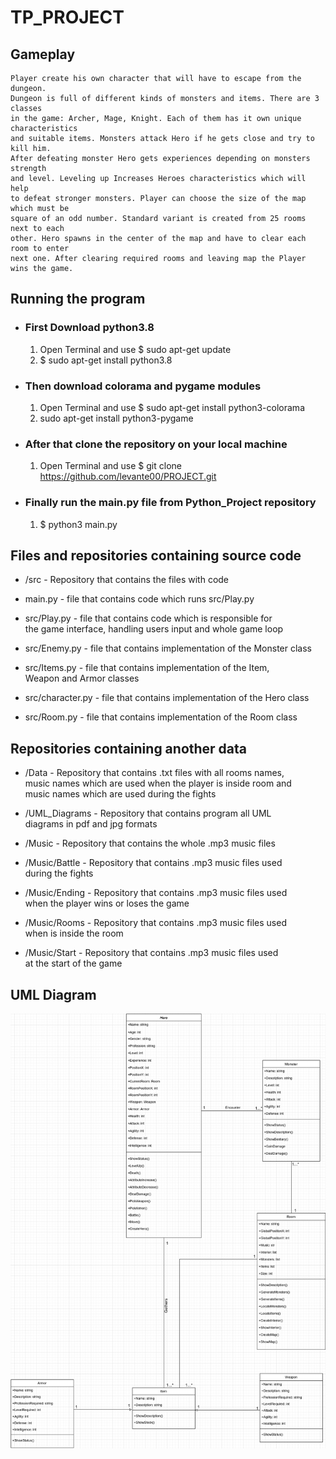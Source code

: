 # TP_PROJECT

## Gameplay
    Player create his own character that will have to escape from the dungeon.    
    Dungeon is full of different kinds of monsters and items. There are 3 classes    
    in the game: Archer, Mage, Knight. Each of them has it own unique characteristics       
    and suitable items. Monsters attack Hero if he gets close and try to kill him.     
    After defeating monster Hero gets experiences depending on monsters strength   
    and level. Leveling up Increases Heroes characteristics which will help     
    to defeat stronger monsters. Player can choose the size of the map which must be     
    square of an odd number. Standard variant is created from 25 rooms next to each   
    other. Hero spawns in the center of the map and have to clear each room to enter   
    next one. After clearing required rooms and leaving map the Player wins the game.  

## Running the program
* ### First Download python3.8
    1. Open Terminal and use $ sudo apt-get update
    2. $ sudo apt-get install python3.8
* ### Then download colorama and pygame modules
    1. Open Terminal and use $ sudo apt-get install python3-colorama 
    2. sudo apt-get install python3-pygame
* ### After that clone the repository on your local machine
    1. Open Terminal and use $ git clone https://github.com/levante00/PROJECT.git
* ### Finally run the main.py file from Python_Project repository
    1. $ python3 main.py

## Files and repositories containing source code
*   /src - Repository that contains the files with code

*   main.py - file that contains code which runs src/Play.py

*   src/Play.py - file that contains code which is responsible for  
    the game interface, handling users input and whole game loop

*   src/Enemy.py - file that contains implementation of the Monster class

*   src/Items.py - file that contains implementation of the Item,   
    Weapon and Armor classes

*   src/character.py - file that contains implementation of the Hero class

*   src/Room.py - file that contains implementation of the Room class

## Repositories containing another data
*   /Data - Repository that contains .txt files with all rooms names,  
    music names which are used when the player is inside room and   
    music names which are used during the fights 

*   /UML_Diagrams - Repository that contains program all UML      
    diagrams in pdf and jpg formats

*   /Music - Repository that contains the whole .mp3 music files

*   /Music/Battle - Repository that contains .mp3 music files used  
    during the fights
 
*   /Music/Ending - Repository that contains .mp3 music files used  
    when the player wins or loses the game

*   /Music/Rooms - Repository that contains .mp3 music files used  
    when is inside the room

*   /Music/Start - Repository that contains .mp3 music files used  
    at the start of the game

## UML Diagram
![Alt text]( UML_Diagrams/Class_Diagram.jpg "Optional title")